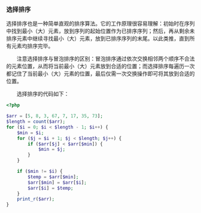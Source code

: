 ### 选择排序

选择排序也是一种简单直观的排序算法。它的工作原理很容易理解：初始时在序列中找到最小（大）元素，放到序列的起始位置作为已排序序列；然后，再从剩余未排序元素中继续寻找最小（大）元素，放到已排序序列的末尾。以此类推，直到所有元素均排序完毕。

　　注意选择排序与冒泡排序的区别：冒泡排序通过依次交换相邻两个顺序不合法的元素位置，从而将当前最小（大）元素放到合适的位置；而选择排序每遍历一次都记住了当前最小（大）元素的位置，最后仅需一次交换操作即可将其放到合适的位置。

　　选择排序的代码如下：

```php
<?php

$arr = [5, 8, 3, 67, 7, 17, 35, 73];
$length = count($arr);
for ($i = 0; $i < $length - 1; $i++) {
    $min = $i;
    for ($j = $i + 1; $j < $length; $j++) {
        if ($arr[$j] < $arr[$min]) {
            $min = $j;
        }
    }

    if ($min != $i) {
        $temp = $arr[$min];
        $arr[$min] = $arr[$i];
        $arr[$i] = $temp;
    }
    print_r($arr);
}
```

